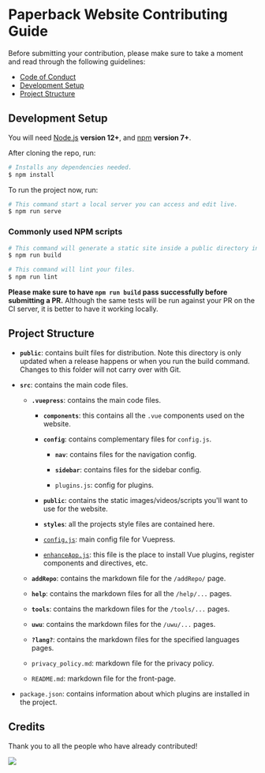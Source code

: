 # Paperback Website Contributing Guide

Before submitting your contribution, please make sure to take a moment and read through the following guidelines:

- [Code of Conduct](../CODE_OF_CONDUCT.md)
- [Development Setup](#development-setup)
- [Project Structure](#project-structure)

## Development Setup

You will need [Node.js](http://nodejs.org) **version 12+**, and [npm](https://docs.npmjs.com/try-the-latest-stable-version-of-npm) **version 7+**.

After cloning the repo, run:

``` bash
# Installs any dependencies needed.
$ npm install
```

To run the project now, run:

``` bash
# This command start a local server you can access and edit live.
$ npm run serve
```

### Commonly used NPM scripts

``` bash
# This command will generate a static site inside a public directory in your project.
$ npm run build

# This command will lint your files.
$ npm run lint
```

 **Please make sure to have `npm run build` pass successfully before submitting a PR.** Although the same tests will be run against your PR on the CI server, it is better to have it working locally.

## Project Structure

- **`public`**: contains built files for distribution. Note this directory is only updated when a release happens or when you run the build command. Changes to this folder will not carry over with Git.

- **`src`**: contains the main code files.

  - **`.vuepress`**: contains the main code files.

	- **`components`**: this contains all the `.vue` components used on the website.

    - **`config`**: contains complementary files for `config.js`.

      - **`nav`**: contains files for the navigation config.

      - **`sidebar`**: contains files for the sidebar config.

      - `plugins.js`: config for plugins.

    - **`public`**: contains the static images/videos/scripts you'll want to use for the website.

    - **`styles`**: all the projects style files are contained here.

    - [`config.js`](https://vuepress.vuejs.org/guide/basic-config.html#config-file): main config file for Vuepress.

	- [`enhanceApp.js`](https://vuepress.vuejs.org/guide/basic-config.html#app-level-enhancements): this file is the place to install Vue plugins, register components and directives, etc.

  - **`addRepo`**: contains the markdown file for the `/addRepo/` page.

  - **`help`**: contains the markdown files for all the `/help/...` pages.

  - **`tools`**: contains the markdown files for the `/tools/...` pages.

  - **`uwu`**: contains the markdown files for the `/uwu/...` pages.

  - **`?lang?`**: contains the markdown files for the specified languages pages.

  - `privacy_policy.md`: markdown file for the privacy policy.

  - `README.md`: markdown file for the front-page.

- `package.json`: contains information about which plugins are installed in the project.

## Credits

Thank you to all the people who have already contributed!

<a href="https://github.com/Paperback-iOS/website/graphs/contributors">
  <img src="https://contrib.rocks/image?repo=Paperback-iOS/website" />
</a>
